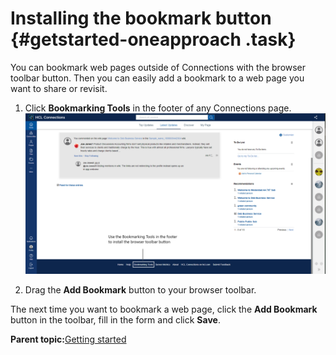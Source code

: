 # Installing the bookmark button {#getstarted-oneapproach .task}

You can bookmark web pages outside of Connections with the browser toolbar button. Then you can easily add a bookmark to a web page you want to share or revisit.

1.  Click **Bookmarking Tools** in the footer of any Connections page.![This image shows a Connections page that calls out the Bookmarking Tools link in the footer.](images/bookmarking_tools_new.png)

2.  Drag the **Add Bookmark** button to your browser toolbar.


The next time you want to bookmark a web page, click the **Add Bookmark** button in the toolbar, fill in the form and click **Save**.

**Parent topic:**[Getting started](../bookmarks/c_getting_started.md)


